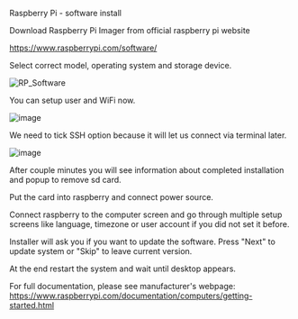 Raspberry Pi - software install

Download Raspberry Pi Imager from official raspberry pi website

https://www.raspberrypi.com/software/

Select correct model, operating system and storage device.

![RP_Software](https://github.com/WPela/IT_Projects/assets/62253932/f724dc36-6738-4886-9270-1ee8bdb6d702)

You can setup user and WiFi now.

![image](https://github.com/WPela/IT_Projects/assets/62253932/e8120fe3-14e7-4e7a-9cec-869ddb6ae481)

We need to tick SSH option because it will let us connect via terminal later.

![image](https://github.com/WPela/IT_Projects/assets/62253932/27fce3e1-66c4-4e1d-afa4-2dba7fd4d822)

After couple minutes you will see information about completed installation and popup to remove sd card.

Put the card into raspberry and connect power source.

Connect raspberry to the computer screen and go through multiple setup screens like language, timezone or user account if you did not set it before.

Installer will ask you if you want to update the software. Press "Next" to update system or "Skip" to leave current version.

At the end restart the system and wait until desktop appears.


For full documentation, please see manufacturer's webpage:
https://www.raspberrypi.com/documentation/computers/getting-started.html
